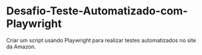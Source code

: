 # Desafio-Teste-Automatizado-com-Playwright
Criar um script usando Playwright para realizar testes automatizados no site da Amazon.
